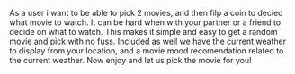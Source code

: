 As a user i want to be able to pick 2 movies, and then filp a coin to decied what movie to watch. It can be hard when with your partner or
a friend to decide on what to watch. This makes it simple and easy to get a random movie and pick with no fuss. Included as well we have the
current weather to display from your location, and a movie mood recomendation related to the current weather. Now enjoy and let us pick the movie
for you!
